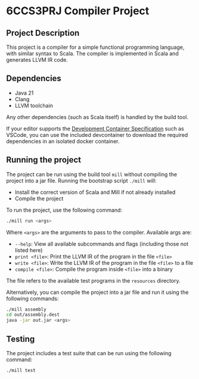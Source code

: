 # 6CCS3PRJ Compiler Project

## Project Description

This project is a compiler for a simple functional programming language, with similar syntax to Scala.
The compiler is implemented in Scala and generates LLVM IR code.

## Dependencies

- Java 21
- Clang
- LLVM toolchain

Any other dependencies (such as Scala itself) is handled by the build tool.

If your editor supports the [Development Container Specification](https://containers.dev/) such as VSCode, you can use the included devcontainer to download the required dependencies in an isolated docker container.

## Running the project

The project can be run using the build tool `mill` without compiling the project into a jar file. Running the bootstrap script `./mill` will:
- Install the correct version of Scala and Mill if not already installed
- Compile the project

To run the project, use the following command:

```bash
./mill run <args>
``` 

Where `<args>` are the arguments to pass to the compiler. Available args are:
- `--help`: View all available subcommands and flags (including those not listed here)
- `print <file>`: Print the LLVM IR of the program in the file `<file>`
- `write <file>`: Write the LLVM IR of the program in the file `<file>` to a file
- `compile <file>`: Compile the program inside `<file>` into a binary



The file refers to the available test programs in the `resources` directory.

Alternatively, you can compile the project into a jar file and run it using the following commands:

```bash
./mill assembly
cd out/assembly.dest
java -jar out.jar <args>
```

## Testing

The project includes a test suite that can be run using the following command:

```bash
./mill test
```
